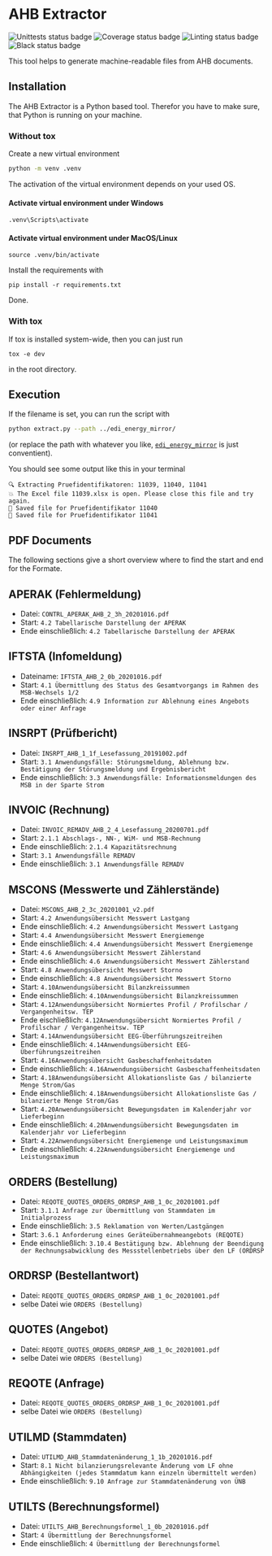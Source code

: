 # AHB Extractor
![Unittests status badge](https://github.com/Hochfrequenz/AHBExtractor/workflows/Unittests/badge.svg)
![Coverage status badge](https://github.com/Hochfrequenz/AHBExtractor/workflows/Coverage/badge.svg)
![Linting status badge](https://github.com/Hochfrequenz/AHBExtractor/workflows/Linting/badge.svg)
![Black status badge](https://github.com/Hochfrequenz/AHBExtractor/workflows/Black/badge.svg)


This tool helps to generate machine-readable files from AHB documents.
## Installation
The AHB Extractor is a Python based tool. Therefor you have to make sure, that Python is running on your machine.
### Without tox

Create a new virtual environment
```bash
python -m venv .venv
```
The activation of the virtual environment depends on your used OS.
#### Activate virtual environment under Windows
```
.venv\Scripts\activate
```
#### Activate virtual environment under MacOS/Linux
```
source .venv/bin/activate
```

Install the requirements with
```
pip install -r requirements.txt
```
Done.
### With tox
If tox is installed system-wide, then you can just run
```
tox -e dev
```
in the root directory.

## Execution
If the filename is set, you can run the script with
```bash
python extract.py --path ../edi_energy_mirror/
```
(or replace the path with whatever you like, [`edi_energy_mirror`](https://github.com/Hochfrequenz/edi_energy_mirror) is just conventient).

You should see some output like this in your terminal
```
🔍 Extracting Pruefidentifikatoren: 11039, 11040, 11041
💥 The Excel file 11039.xlsx is open. Please close this file and try again.
💾 Saved file for Pruefidentifikator 11040
💾 Saved file for Pruefidentifikator 11041
```

## PDF Documents

The following sections give a short overview where to find the start and end for the Formate.

## APERAK (Fehlermeldung)
* Datei: `CONTRL_APERAK_AHB_2_3h_20201016.pdf`
* Start: `4.2 Tabellarische Darstellung der APERAK`
* Ende einschließlich: `4.2 Tabellarische Darstellung der APERAK`

## IFTSTA (Infomeldung)
* Dateiname: `IFTSTA_AHB_2_0b_20201016.pdf`
* Start: `4.1 Übermittlung des Status des Gesamtvorgangs im Rahmen des MSB-Wechsels 1/2`
* Ende einschließlich: `4.9 Information zur Ablehnung eines Angebots oder einer Anfrage`

## INSRPT (Prüfbericht)
* Datei: `INSRPT_AHB_1_1f_Lesefassung_20191002.pdf`
* Start: `3.1 Anwendungsfälle: Störungsmeldung, Ablehnung bzw. Bestätigung der Störungsmeldung und Ergebnisbericht`
* Ende einschließlich: `3.3 Anwendungsfälle: Informationsmeldungen des MSB in der Sparte Strom`

## INVOIC (Rechnung)
* Datei: `INVOIC_REMADV_AHB_2_4_Lesefassung_20200701.pdf`
* Start: `2.1.1 Abschlags-, NN-, WiM- und MSB-Rechnung`
* Ende einschließlich: `2.1.4 Kapazitätsrechnung`
* Start: `3.1 Anwendungsfälle REMADV`
* Ende einschließlich: `3.1 Anwendungsfälle REMADV`
## MSCONS (Messwerte und Zählerstände)
* Datei: `MSCONS_AHB_2_3c_20201001_v2.pdf`
* Start: `4.2 Anwendungsübersicht Messwert Lastgang`
* Ende einschließlich: `4.2 Anwendungsübersicht Messwert Lastgang`
* Start: `4.4 Anwendungsübersicht Messwert Energiemenge`
* Ende einschließlich: `4.4 Anwendungsübersicht Messwert Energiemenge`
* Start: `4.6 Anwendungsübersicht Messwert Zählerstand`
* Ende einschließlich: `4.6 Anwendungsübersicht Messwert Zählerstand`
* Start: `4.8 Anwendungsübersicht Messwert Storno`
* Ende einschließlich: `4.8 Anwendungsübersicht Messwert Storno`
* Start: `4.10Anwendungsübersicht Bilanzkreissummen`
* Ende einschließlich: `4.10Anwendungsübersicht Bilanzkreissummen`
* Start: `4.12Anwendungsübersicht Normiertes Profil / Profilschar / Vergangenheitsw. TEP`
* Ende eischließlich: `4.12Anwendungsübersicht Normiertes Profil / Profilschar / Vergangenheitsw. TEP`
* Start: `4.14Anwendungsübersicht EEG-Überführungszeitreihen`
* Ende einschließlich: `4.14Anwendungsübersicht EEG-Überführungszeitreihen`
* Start: `4.16Anwendungsübersicht Gasbeschaffenheitsdaten`
* Ende einschließlich: `4.16Anwendungsübersicht Gasbeschaffenheitsdaten`
* Start: `4.18Anwendungsübersicht Allokationsliste Gas / bilanzierte Menge Strom/Gas`
* Ende einschließlich: `4.18Anwendungsübersicht Allokationsliste Gas / bilanzierte Menge Strom/Gas`
* Start: `4.20Anwendungsübersicht Bewegungsdaten im Kalenderjahr vor Lieferbeginn`
* Ende einschließlich: `4.20Anwendungsübersicht Bewegungsdaten im Kalenderjahr vor Lieferbeginn`
* Start: `4.22Anwendungsübersicht Energiemenge und Leistungsmaximum`
* Ende einschließlich: `4.22Anwendungsübersicht Energiemenge und Leistungsmaximum`

## ORDERS (Bestellung)
* Datei: `REQOTE_QUOTES_ORDERS_ORDRSP_AHB_1_0c_20201001.pdf`
* Start: `3.1.1 Anfrage zur Übermittlung von Stammdaten im Initialprozess`
* Ende einschließlich: `3.5 Reklamation von Werten/Lastgängen`
* Start: `3.6.1 Anforderung eines Geräteübernahmeangebots (REQOTE)`
* Ende einschließlich: `3.10.4 Bestätigung bzw. Ablehnung der Beendigung der Rechnungsabwicklung des Messstellenbetriebs über den LF (ORDRSP`

## ORDRSP (Bestellantwort)
* Datei: `REQOTE_QUOTES_ORDERS_ORDRSP_AHB_1_0c_20201001.pdf`
* selbe Datei wie `ORDERS (Bestellung)`

## QUOTES (Angebot)
* Datei: `REQOTE_QUOTES_ORDERS_ORDRSP_AHB_1_0c_20201001.pdf`
* selbe Datei wie `ORDERS (Bestellung)`

## REQOTE (Anfrage)
* Datei: `REQOTE_QUOTES_ORDERS_ORDRSP_AHB_1_0c_20201001.pdf`
* selbe Datei wie `ORDERS (Bestellung)`

## UTILMD (Stammdaten)
* Datei: `UTILMD_AHB_Stammdatenänderung_1_1b_20201016.pdf`
* Start: `8.1 Nicht bilanzierungsrelevante Änderung vom LF ohne Abhängigkeiten (jedes Stammdatum kann einzeln übermittelt werden)`
* Ende einschließlich: `9.10 Anfrage zur Stammdatenänderung von ÜNB`

## UTILTS (Berechnungsformel)
* Datei: `UTILTS_AHB_Berechnungsformel_1_0b_20201016.pdf`
* Start: `4 Übermittlung der Berechnungsformel`
* Ende einschließlich: `4 Übermittlung der Berechnungsformel`
